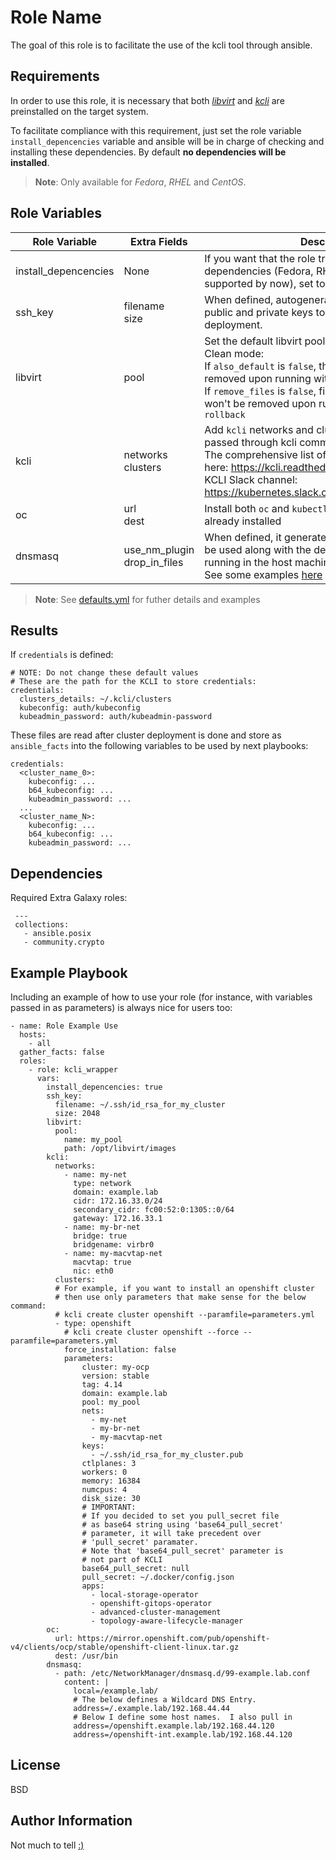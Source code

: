 Role Name
=========

The goal of this role is to facilitate the use of the kcli tool through ansible.

Requirements
------------

In order to use this role, it is necessary that both [_libvirt_](https://libvirt.org/) and [_kcli_](https://kcli.readthedocs.io/en/latest/) are preinstalled on the target system.

To facilitate compliance with this requirement, just set the role variable `install_depencencies` variable and ansible will be in charge of checking and installing these dependencies. By default **no dependencies will be installed**.

> **Note**: Only available for _Fedora_, _RHEL_ and _CentOS_.

Role Variables
--------------

| Role Variable | Extra Fields |  Description | Default value |
|---------------|--------------|--------------|---------------|
| install_depencencies | None | If you want that the role try to install KCLI dependencies (Fedora, RHEL or CentOS should be supported by now), set to true | false |
| ssh_key | filename<br>size | When defined, autogenerate a pair of SSH both public and private keys to be used during cluster deployment. | None |
| libvirt | pool | Set the default libvirt pool to use.<br>Clean mode:<br>If `also_default` is `false`, the default pool won't be removed upon running with `--tags rollback`.<br>If `remove_files` is `false`, files that belongs to a pool won't be removed upon running with `--tags rollback` |`libvirt:`<br>&nbsp;&nbsp;&nbsp;&nbsp;`pool`:<br>&nbsp;&nbsp;&nbsp;&nbsp;`path`:<br>&nbsp;&nbsp;&nbsp;&nbsp;`clean_mode`:<br>&nbsp;&nbsp;&nbsp;&nbsp;&nbsp;&nbsp;&nbsp;&nbsp;`also_default`:&nbsp;false<br>&nbsp;&nbsp;&nbsp;&nbsp;&nbsp;&nbsp;&nbsp;&nbsp;`remove_files`:&nbsp;false|
| kcli | networks<br>clusters | Add `kcli` networks and clusters parameters to be passed through kcli command tool<br>The comprehensive list of values can be found here: https://kcli.readthedocs.io/en/latest/<br>KCLI Slack channel: https://kubernetes.slack.com/archives/CU76B52JE| None |
| oc | url<br>dest | Install both `oc` and `kubectl` tools if they are not already installed| None |
| dnsmasq | use_nm_plugin<br>drop_in_files | When defined, it generate dnsmasq drop-in file to be used along with the default dnsmasq instance running in the host machine<br>See some examples [here](https://docs.fedoraproject.org/en-US/fedora-server/administration/dnsmasq/) | None |

> **Note**: See [defaults.yml](defaults/main.yml) for futher details and examples

Results
------------

If `credentials` is defined:

    # NOTE: Do not change these default values
    # These are the path for the KCLI to store credentials:
    credentials:
      clusters_details: ~/.kcli/clusters
      kubeconfig: auth/kubeconfig
      kubeadmin_password: auth/kubeadmin-password

These files are read after cluster deployment is done and store as `ansible_facts` into the following variables to be used by next playbooks:

    credentials:
      <cluster_name_0>:
        kubeconfig: ...
        b64_kubeconfig: ...
        kubeadmin_password: ...
      ...
      <cluster_name_N>:
        kubeconfig: ...
        b64_kubeconfig: ...
        kubeadmin_password: ...

Dependencies
------------

Required Extra Galaxy roles:

```
 ---
 collections:
   - ansible.posix
   - community.crypto
```

Example Playbook
----------------

Including an example of how to use your role (for instance, with variables passed in as parameters) is always nice for users too:

    - name: Role Example Use
      hosts:
        - all
      gather_facts: false
      roles:
        - role: kcli_wrapper
          vars:
            install_depencencies: true
            ssh_key:
              filename: ~/.ssh/id_rsa_for_my_cluster
              size: 2048
            libvirt:
              pool:
                name: my_pool
                path: /opt/libvirt/images
            kcli:
              networks:
                - name: my-net
                  type: network
                  domain: example.lab
                  cidr: 172.16.33.0/24
                  secondary_cidr: fc00:52:0:1305::0/64
                  gateway: 172.16.33.1
                - name: my-br-net
                  bridge: true
                  bridgename: virbr0
                - name: my-macvtap-net
                  macvtap: true
                  nic: eth0
              clusters:
              # For example, if you want to install an openshift cluster
              # then use only parameters that make sense for the below command:
              # kcli create cluster openshift --paramfile=parameters.yml
              - type: openshift
                # kcli create cluster openshift --force --paramfile=parameters.yml
                force_installation: false
                parameters:
                    cluster: my-ocp
                    version: stable
                    tag: 4.14
                    domain: example.lab
                    pool: my_pool
                    nets:
                      - my-net
                      - my-br-net
                      - my-macvtap-net
                    keys:
                      - ~/.ssh/id_rsa_for_my_cluster.pub
                    ctlplanes: 3
                    workers: 0
                    memory: 16384
                    numcpus: 4
                    disk_size: 30
                    # IMPORTANT:
                    # If you decided to set you pull_secret file
                    # as base64 string using 'base64_pull_secret'
                    # parameter, it will take precedent over
                    # 'pull_secret' paramater.
                    # Note that 'base64_pull_secret' parameter is
                    # not part of KCLI
                    base64_pull_secret: null
                    pull_secret: ~/.docker/config.json
                    apps:
                      - local-storage-operator
                      - openshift-gitops-operator
                      - advanced-cluster-management
                      - topology-aware-lifecycle-manager
            oc:
              url: https://mirror.openshift.com/pub/openshift-v4/clients/ocp/stable/openshift-client-linux.tar.gz
              dest: /usr/bin
            dnsmasq:
              - path: /etc/NetworkManager/dnsmasq.d/99-example.lab.conf
                content: |
                  local=/example.lab/
                  # The below defines a Wildcard DNS Entry.
                  address=/.example.lab/192.168.44.44
                  # Below I define some host names.  I also pull in
                  address=/openshift.example.lab/192.168.44.120
                  address=/openshift-int.example.lab/192.168.44.120

License
-------

BSD

Author Information
------------------

Not much to tell [:)](https://www.linkedin.com/in/carlos-cardeñosa-a6882a14/)
